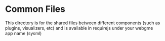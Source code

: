 # Common Files
This directory is for the shared files between different components (such as plugins, visualizers, etc) and is available in requirejs under your webgme app name (sysml)
